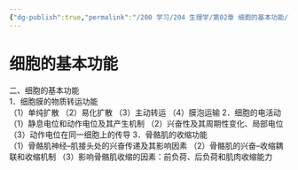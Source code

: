 ```yaml
---
{"dg-publish":true,"permalink":"/200 学习/204 生理学/第02章 细胞的基本功能/第0节 细胞的基本功能/细胞的基本功能/","title":"细胞的基本功能","created":"2024-03-04T15:38:58.337+08:00","updated":"2024-03-04T15:40:02.845+08:00"}
---
```


# 细胞的基本功能
二、细胞的基本功能	
	1．细胞膜的物质转运功能	
		（1）单纯扩散
		（2）易化扩散
		（3）主动转运
		（4）膜泡运输
	2．细胞的电活动	
		（1）静息电位和动作电位及其产生机制
		（2）兴奋性及其周期性变化、局部电位
		（3）动作电位在同一细胞上的传导
	3．骨骼肌的收缩功能	
		（1）骨骼肌神经–肌接头处的兴奋传递及其影响因素
		（2）骨骼肌的兴奋–收缩耦联和收缩机制
		（3）影响骨骼肌收缩的因素：前负荷、后负荷和肌肉收缩能力
